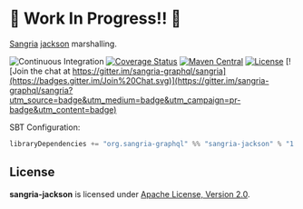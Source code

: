 # 🚧 Work In Progress!! 🚧

[Sangria](https://sangria-graphql.github.io/) [jackson](https://json4s.org) marshalling.

![Continuous Integration](https://github.com/sangria-graphql/sangria-jackson/workflows/Continuous%20Integration/badge.svg)
[![Coverage Status](http://coveralls.io/repos/sangria-graphql/sangria-jackson/badge.svg?branch=main&service=github)](http://coveralls.io/github/sangria-graphql/sangria-jackson?branch=main)
[![Maven Central](https://maven-badges.herokuapp.com/maven-central/org.sangria-graphql/sangria-jackson_2.11/badge.svg)](https://maven-badges.herokuapp.com/maven-central/org.sangria-graphql/sangria-jackson_2.11)
[![License](http://img.shields.io/:license-Apache%202-brightgreen.svg)](http://www.apache.org/licenses/LICENSE-2.0.txt)
[![Join the chat at https://gitter.im/sangria-graphql/sangria](https://badges.gitter.im/Join%20Chat.svg)](https://gitter.im/sangria-graphql/sangria?utm_source=badge&utm_medium=badge&utm_campaign=pr-badge&utm_content=badge)

SBT Configuration:

```scala
libraryDependencies += "org.sangria-graphql" %% "sangria-jackson" % "1.0.1"
```

## License

**sangria-jackson** is licensed under [Apache License, Version 2.0](https://www.apache.org/licenses/LICENSE-2.0).
